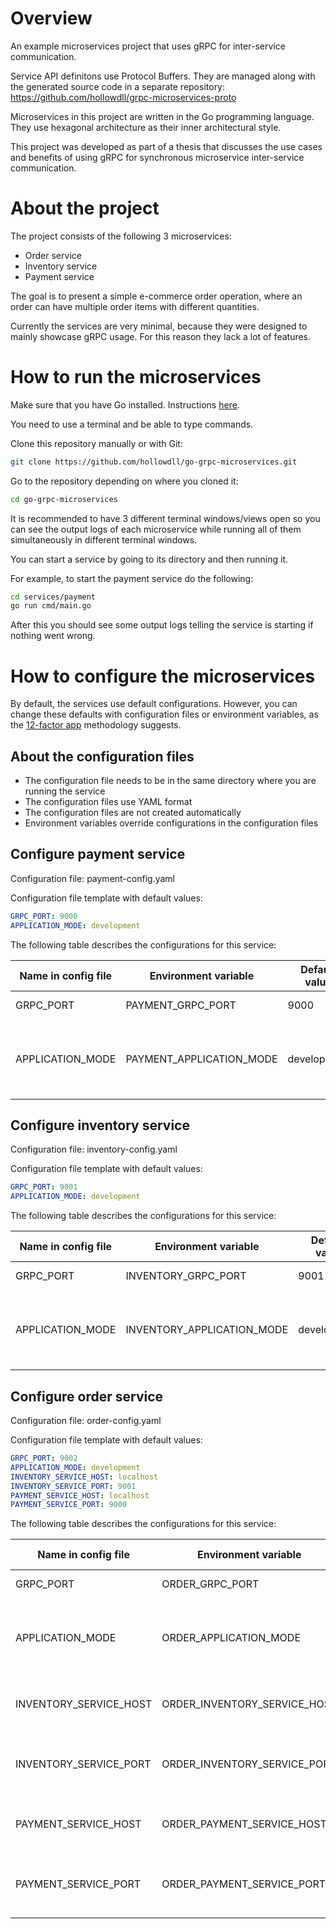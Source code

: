# Overview
An example microservices project that uses gRPC for inter-service communication.

Service API definitons use Protocol Buffers. They are managed along with the generated source code in a separate repository: https://github.com/hollowdll/grpc-microservices-proto

Microservices in this project are written in the Go programming language. They use hexagonal architecture as their inner architectural style.

This project was developed as part of a thesis that discusses the use cases and benefits of using gRPC for synchronous microservice inter-service communication.

# About the project

The project consists of the following 3 microservices:
- Order service
- Inventory service
- Payment service

The goal is to present a simple e-commerce order operation, where an order can have multiple order items with different quantities.

Currently the services are very minimal, because they were designed to mainly showcase gRPC usage. For this reason they lack a lot of features.

# How to run the microservices

Make sure that you have Go installed. Instructions [here](https://go.dev/doc/install).

You need to use a terminal and be able to type commands.

Clone this repository manually or with Git:
```sh
git clone https://github.com/hollowdll/go-grpc-microservices.git
```

Go to the repository depending on where you cloned it:
```sh
cd go-grpc-microservices
```

It is recommended to have 3 different terminal windows/views open so you can see the output logs of each microservice while running all of them simultaneously in different terminal windows.

You can start a service by going to its directory and then running it.

For example, to start the payment service do the following:
```sh
cd services/payment
go run cmd/main.go
```

After this you should see some output logs telling the service is starting if nothing went wrong.

# How to configure the microservices

By default, the services use default configurations. However, you can change these defaults with configuration files or environment variables, as the [12-factor app](https://12factor.net/) methodology suggests.

## About the configuration files

- The configuration file needs to be in the same directory where you are running the service
- The configuration files use YAML format
- The configuration files are not created automatically
- Environment variables override configurations in the configuration files

## Configure payment service

Configuration file: payment-config.yaml

Configuration file template with default values:
```yaml
GRPC_PORT: 9000
APPLICATION_MODE: development
```

The following table describes the configurations for this service:

Name in config file | Environment variable     | Default value | Description
------------------- | ------------------------ | ------------- | -----------
GRPC_PORT           | PAYMENT_GRPC_PORT        | 9000          | gRPC server port number.
APPLICATION_MODE    | PAYMENT_APPLICATION_MODE | development   | Mode the service runs in. e.g. development, staging, production.

## Configure inventory service

Configuration file: inventory-config.yaml

Configuration file template with default values:
```yaml
GRPC_PORT: 9001
APPLICATION_MODE: development
```

The following table describes the configurations for this service:

Name in config file | Environment variable     | Default value | Description
------------------- | ------------------------ | ------------- | -----------
GRPC_PORT           | INVENTORY_GRPC_PORT        | 9001          | gRPC server port number.
APPLICATION_MODE    | INVENTORY_APPLICATION_MODE | development   | Mode the service runs in. e.g. development, staging, production.

## Configure order service

Configuration file: order-config.yaml

Configuration file template with default values:
```yaml
GRPC_PORT: 9002
APPLICATION_MODE: development
INVENTORY_SERVICE_HOST: localhost
INVENTORY_SERVICE_PORT: 9001
PAYMENT_SERVICE_HOST: localhost
PAYMENT_SERVICE_PORT: 9000
```

The following table describes the configurations for this service:

Name in config file    | Environment variable         | Default value | Description
---------------------- | ---------------------------- | ------------- | -----------
GRPC_PORT              | ORDER_GRPC_PORT              | 9002          | gRPC server port number.
APPLICATION_MODE       | ORDER_APPLICATION_MODE       | development   | Mode the service runs in. e.g. development, staging, production.
INVENTORY_SERVICE_HOST | ORDER_INVENTORY_SERVICE_HOST | localhost     | Host or IP address of the inventory service.
INVENTORY_SERVICE_PORT | ORDER_INVENTORY_SERVICE_PORT | 9001          | Port number of the inventory service's gRPC server.
PAYMENT_SERVICE_HOST   | ORDER_PAYMENT_SERVICE_HOST   | localhost     | Host or IP address of the payment service.
PAYMENT_SERVICE_PORT   | ORDER_PAYMENT_SERVICE_PORT   | 9000          | Port number of the payment service's gRPC server.


